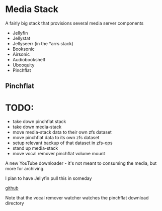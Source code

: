 # Media Stack

A fairly big stack that provisions several media server components

- Jellyfin
- Jellystat
- Jellyseerr (in the *arrs stack)
- Booksonic
- Airsonic
- Audiobookshelf
- Ubooquity
- Pinchflat


## Pinchflat

# TODO:
- take down pinchflat stack
- take down media-stack
- move media-stack data to their own zfs dataset 
- move pinchflat data to its own zfs dataset
- setup relevant backup of that dataset in zfs-ops
- stand up media-stack
- move vocal remover pinchflat volume mount

A new YouTube downloader - it's not meant to consuming the media, but more for archiving.

I plan to have Jellyfin pull this in someday

[github](https://github.com/kieraneglin/pinchflat)

Note that the vocal remover watcher watches the pinchflat download directory
